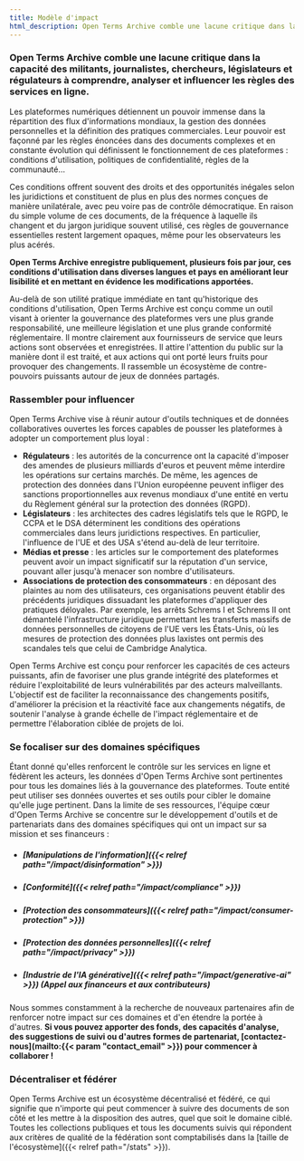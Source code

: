 ```yaml
---
title: Modèle d'impact
html_description: Open Terms Archive comble une lacune critique dans la capacité des militants, journalistes, chercheurs, législateurs et régulateurs à comprendre, analyser et influencer les règles des services en ligne.
---
```


### Open Terms Archive comble une lacune critique dans la capacité des militants, journalistes, chercheurs, législateurs et régulateurs à comprendre, analyser et influencer les règles des services en ligne.

Les plateformes numériques détiennent un pouvoir immense dans la répartition des flux d'informations mondiaux, la gestion des données personnelles et la définition des pratiques commerciales. Leur pouvoir est façonné par les règles énoncées dans des documents complexes et en constante évolution qui définissent le fonctionnement de ces plateformes : conditions d'utilisation, politiques de confidentialité, règles de la communauté…

Ces conditions offrent souvent des droits et des opportunités inégales selon les juridictions et constituent de plus en plus des normes conçues de manière unilatérale, avec peu voire pas de contrôle démocratique. En raison du simple volume de ces documents, de la fréquence à laquelle ils changent et du jargon juridique souvent utilisé, ces règles de gouvernance essentielles restent largement opaques, même pour les observateurs les plus acérés.

**Open Terms Archive enregistre publiquement, plusieurs fois par jour, ces conditions d'utilisation dans diverses langues et pays en améliorant leur lisibilité et en mettant en évidence les modifications apportées.**

Au-delà de son utilité pratique immédiate en tant qu'historique des conditions d'utilisation, Open Terms Archive est conçu comme un outil visant à orienter la gouvernance des plateformes vers une plus grande responsabilité, une meilleure législation et une plus grande conformité réglementaire. Il montre clairement aux fournisseurs de service que leurs actions sont observées et enregistrées. Il attire l'attention du public sur la manière dont il est traité, et aux actions qui ont porté leurs fruits pour provoquer des changements. Il rassemble un écosystème de contre-pouvoirs puissants autour de jeux de données partagés.

### Rassembler pour influencer

Open Terms Archive vise à réunir autour d'outils techniques et de données collaboratives ouvertes les forces capables de pousser les plateformes à adopter un comportement plus loyal :

- **Régulateurs** : les autorités de la concurrence ont la capacité d'imposer des amendes de plusieurs milliards d'euros et peuvent même interdire les opérations sur certains marchés. De même, les agences de protection des données dans l'Union européenne peuvent infliger des sanctions proportionnelles aux revenus mondiaux d'une entité en vertu du Règlement général sur la protection des données (RGPD).
- **Législateurs** : les architectes des cadres législatifs tels que le RGPD, le CCPA et le DSA déterminent les conditions des opérations commerciales dans leurs juridictions respectives. En particulier, l'influence de l'UE et des USA s'étend au-delà de leur territoire.
- **Médias et presse** : les articles sur le comportement des plateformes peuvent avoir un impact significatif sur la réputation d'un service, pouvant aller jusqu'à menacer son nombre d'utilisateurs.
- **Associations de protection des consommateurs** : en déposant des plaintes au nom des utilisateurs, ces organisations peuvent établir des précédents juridiques dissuadant les plateformes d'appliquer des pratiques déloyales. Par exemple, les arrêts Schrems I et Schrems II ont démantelé l'infrastructure juridique permettant les transferts massifs de données personnelles de citoyens de l'UE vers les États-Unis, où les mesures de protection des données plus laxistes ont permis des scandales tels que celui de Cambridge Analytica.

Open Terms Archive est conçu pour renforcer les capacités de ces acteurs puissants, afin de favoriser une plus grande intégrité des plateformes et réduire l'exploitabilité de leurs vulnérabilités par des acteurs malveillants. L'objectif est de faciliter la reconnaissance des changements positifs, d'améliorer la précision et la réactivité face aux changements négatifs, de soutenir l'analyse à grande échelle de l'impact réglementaire et de permettre l'élaboration ciblée de projets de loi.

### Se focaliser sur des domaines spécifiques

Étant donné qu'elles renforcent le contrôle sur les services en ligne et fédèrent les acteurs, les données d'Open Terms Archive sont pertinentes pour tous les domaines liés à la gouvernance des plateformes. Toute entité peut utiliser ses données ouvertes et ses outils pour cibler le domaine qu'elle juge pertinent. Dans la limite de ses ressources, l'équipe cœur d'Open Terms Archive se concentre sur le développement d'outils et de partenariats dans des domaines spécifiques qui ont un impact sur sa mission et ses financeurs :

- ##### [Manipulations de l'information]({{< relref path="/impact/disinformation" >}})
- ##### [Conformité]({{< relref path="/impact/compliance" >}})
- ##### [Protection des consommateurs]({{< relref path="/impact/consumer-protection" >}})
- ##### [Protection des données personnelles]({{< relref path="/impact/privacy" >}})
- ##### [Industrie de l'IA générative]({{< relref path="/impact/generative-ai" >}}) (Appel aux financeurs et aux contributeurs)

Nous sommes constamment à la recherche de nouveaux partenaires afin de renforcer notre impact sur ces domaines et d'en étendre la portée à d'autres. **Si vous pouvez apporter des fonds, des capacités d'analyse, des suggestions de suivi ou d'autres formes de partenariat, [contactez-nous](mailto:{{< param "contact_email" >}}) pour commencer à collaborer !**

### Décentraliser et fédérer

Open Terms Archive est un écosystème décentralisé et fédéré, ce qui signifie que n'importe qui peut commencer à suivre des documents de son côté et les mettre à la disposition des autres, quel que soit le domaine ciblé. Toutes les collections publiques et tous les documents suivis qui répondent aux critères de qualité de la fédération sont comptabilisés dans la [taille de l'écosystème]({{< relref path="/stats" >}}).
